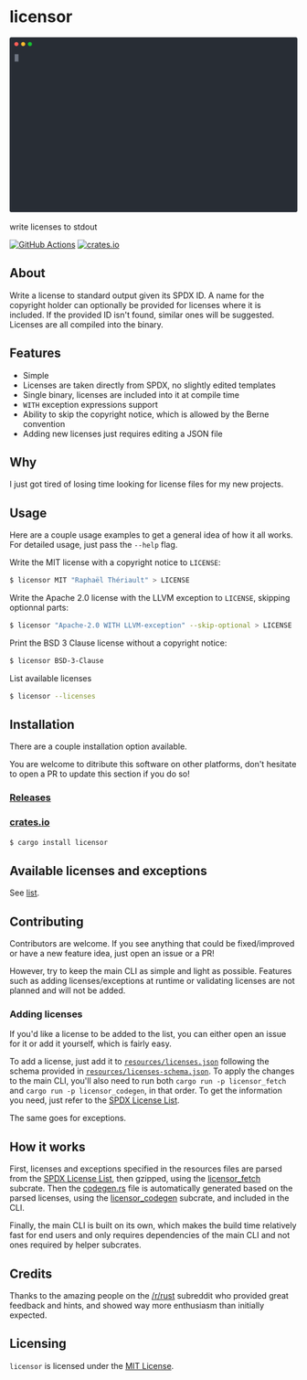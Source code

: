 # licensor

![Preview](./resources/preview.svg)

write licenses to stdout

[![GitHub Actions](https://img.shields.io/github/workflow/status/raftario/licensor/Build)](https://github.com/raftario/licensor/actions?workflowID=Build) [![crates.io](https://img.shields.io/crates/v/licensor?color=orange)](https://crates.io/crates/licensor)

## About

Write a license to standard output given its SPDX ID. A name for the copyright holder can optionally be provided for licenses where it is included. If the provided ID isn't found, similar ones will be suggested. Licenses are all compiled into the binary.

## Features

* Simple
* Licenses are taken directly from SPDX, no slightly edited templates
* Single binary, licenses are included into it at compile time
* `WITH` exception expressions support
* Ability to skip the copyright notice, which is allowed by the Berne convention
* Adding new licenses just requires editing a JSON file

## Why

I just got tired of losing time looking for license files for my new projects.

## Usage

Here are a couple usage examples to get a general idea of how it all works. For detailed usage, just pass the `--help` flag.

Write the MIT license with a copyright notice to `LICENSE`:

```sh
$ licensor MIT "Raphaël Thériault" > LICENSE
```

Write the Apache 2.0 license with the LLVM exception to `LICENSE`, skipping optionnal parts:

```sh
$ licensor "Apache-2.0 WITH LLVM-exception" --skip-optional > LICENSE
```

Print the BSD 3 Clause license without a copyright notice:

```sh
$ licensor BSD-3-Clause
```

List available licenses
```sh
$ licensor --licenses
```

## Installation

There are a couple installation option available.

You are welcome to ditribute this software on other platforms, don't hesitate to open a PR to update this section if you do so!

### [Releases](https://github.com/raftario/licensor/releases/latest)

### [crates.io](https://crates.io/crates/licensor)

```sh
$ cargo install licensor
```

## Available licenses and exceptions

See [list](./LIST.md).

## Contributing

Contributors are welcome. If you see anything that could be fixed/improved or have a new feature idea, just open an issue or a PR!

However, try to keep the main CLI as simple and light as possible. Features such as adding licenses/exceptions at runtime or validating licenses are not planned and will not be added.

### Adding licenses

If you'd like a license to be added to the list, you can either open an issue for it or add it yourself, which is fairly easy.

To add a license, just add it to [`resources/licenses.json`](./resources/licenses.json) following the schema provided in [`resources/licenses-schema.json`](./resources/licenses-schema.json). To apply the changes to the main CLI, you'll also need to run both `cargo run -p licensor_fetch` and `cargo run -p licensor_codegen`, in that order. To get the information you need, just refer to the [SPDX License List](https://github.com/spdx/license-list-data).

The same goes for exceptions.

## How it works

First, licenses and exceptions specified in the resources files are parsed from the [SPDX License List](https://github.com/spdx/license-list-data), then gzipped, using the [licensor_fetch](./licensor_fetch) subcrate. Then the [codegen.rs](./src/codegen.rs) file is automatically generated based on the parsed licenses, using the [licensor_codegen](./licensor_codegen) subcrate, and included in the CLI.

Finally, the main CLI is built on its own, which makes the build time relatively fast for end users and only requires dependencies of the main CLI and not ones required by helper subcrates.

## Credits

Thanks to the amazing people on the [/r/rust](https://reddit.com/r/rust) subreddit who provided great feedback and hints, and showed way more enthusiasm than initially expected.

## Licensing

`licensor` is licensed under the [MIT License](./LICENSE).
